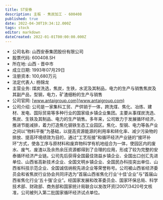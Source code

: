 ```yaml
---
title: ST安泰
description: 主板 - 焦炭加工 - 600408
published: true
date: 2022-04-30T19:34:12.000Z
tags: stock
editor: markdown
dateCreated: 2022-01-01T00:00:00.000Z
---
```


- 公司名称: 山西安泰集团股份有限公司
- 股票代码: 600408.SH
- 所在地: 山西 - 晋中市
- 成立日期: 1993年07月29日
- 注册资本: 100,680万元
- 法定代表人: 杨锦龙
- 主营业务: 煤炭洗选，焦炭，生铁，水泥及其制品，电力的生产与销售焦炭及其副产品，型钢，电力，矿渣细粉的生产与销售
- 公司官网: [www.antaigroup.com](www.antaigroup.com)
- 公司介绍: 公司是一家集科工贸、产供销于一体，跨洗煤、焦化、冶炼、建材、发电、国际贸易等多种行业的国家级乡镇企业集团。主要从事煤炭洗选、焦炭、生铁及其制品、电力的生产销售。多年来，公司致力于发展循环经济，推进节能减排，着力打造焦化钢铁生态工业园区。焦化、型钢、电力等各产业之间以“物料平衡”为基础，以提高资源能源的利用率和转化率、减少污染物的排放、提高环境绩效为目的，通过“工艺衔接”和循环经济产业链的“接环补环”方式，使各工序与原材料和废弃物科学有机地组合为一体，使园区内的废水、废气、废渣以及余热余压资源都得到了合理的应用，形成了较为完整的安泰循环经济产业链。公司先后获得全国最佳效益乡镇企业、全国出口创汇先进单位、山西省高新技术企业、全国文明乡镇企业、全国民办科技突出单位、山西省科技示范企业、全国诚信纳税先进企业等荣誉称号。公司被山西省经济委员会和省焦炭行业协会共同评选为“首届山西省焦化行业‘十佳’企业”与“首届山西省焦化行业‘五十强’企业”。经国家发展和改革委员会、国家环保总局、科学技术部、财政部、商务部和国家统计局联合以发改环资[2007]3420号文核准，公司被列入第二批国家循环经济试点单位。


